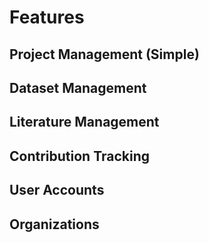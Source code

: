 <!-- > {sub-ref}`wordcount-words` words | {sub-ref}`wordcount-minutes` min read -->
# Features

## Project Management (Simple)




## Dataset Management



## Literature Management


## Contribution Tracking


## User Accounts



## Organizations

